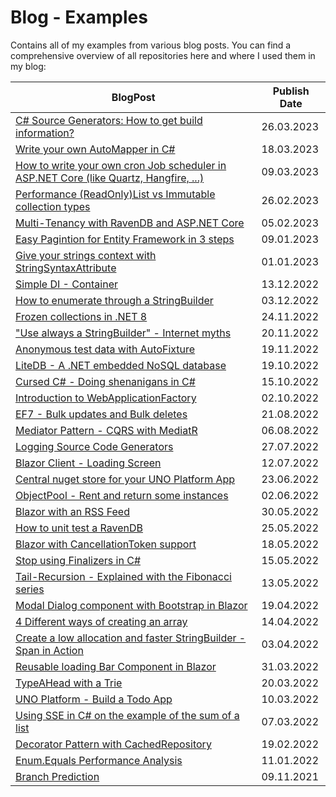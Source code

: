 # Blog - Examples

Contains all of my examples from various blog posts. You can find a comprehensive overview of all repositories here and where I used them in my blog:

| BlogPost                                                                                                       | Publish Date |
| -------------------------------------------------------------------------------------------------------------- | ------------ |
| [C# Source Generators: How to get build information?](BuildInformation/)                                       | 26.03.2023   |
| [Write your own AutoMapper in C#](AutoMapper/)                                                                 | 18.03.2023   |
| [How to write your own cron Job scheduler in ASP.NET Core (like Quartz, Hangfire, ...)](CronBackgroundWorker/) | 09.03.2023   |
| [Performance (ReadOnly)List vs Immutable collection types](ImmutablePerformance/)                              | 26.02.2023   |
| [Multi-Tenancy with RavenDB and ASP.NET Core](MultiTenantRavenDB/)                                             | 05.02.2023   |
| [Easy Pagintion for Entity Framework in 3 steps](PaginationEF/)                                                | 09.01.2023   |
| [Give your strings context with StringSyntaxAttribute](StringHightlighting/)                                   | 01.01.2023   |
| [Simple DI - Container](DIContainer/)                                                                          | 13.12.2022   |
| [How to enumerate through a StringBuilder](EnumerateStringBuilder/)                                            | 03.12.2022   |
| [Frozen collections in .NET 8](FrozenSetBenchmark/)                                                            | 24.11.2022   |
| ["Use always a StringBuilder" - Internet myths](StringBuilderPerformance/)                                     | 20.11.2022   |
| [Anonymous test data with AutoFixture](AutoFixtureXUnit/)                                                      | 19.11.2022   |
| [LiteDB - A .NET embedded NoSQL database](LiteDatabase/)                                                       | 19.10.2022   |
| [Cursed C# - Doing shenanigans in C#](CursedCSharp/)                                                           | 15.10.2022   |
| [Introduction to WebApplicationFactory](WebAppFactory/)                                                        | 02.10.2022   |
| [EF7 - Bulk updates and Bulk deletes](EF7Bulk/)                                                                | 21.08.2022   |
| [Mediator Pattern - CQRS with MediatR](MediatorPattern/)                                                       | 06.08.2022   |
| [Logging Source Code Generators](LoggingSourceCodeGenerator/)                                                  | 27.07.2022   |
| [Blazor Client - Loading Screen](BlazorClientLoadingScreen/)                                                   | 12.07.2022   |
| [Central nuget store for your UNO Platform App](UnoDirectoryBuildProps/)                                       | 23.06.2022   |
| [ObjectPool - Rent and return some instances](ObjectPool/)                                                     | 02.06.2022   |
| [Blazor with an RSS Feed](BlazorRSSFeed/)                                                                      | 30.05.2022   |
| [How to unit test a RavenDB](RavenDBUnitTest/)                                                                 | 25.05.2022   |
| [Blazor with CancellationToken support](BlazorCancellation/)                                                   | 18.05.2022   |
| [Stop using Finalizers in C#](Finalizers/)                                                                     | 15.05.2022   |
| [Tail-Recursion - Explained with the Fibonacci series](TailRecursion/)                                         | 13.05.2022   |
| [Modal Dialog component with Bootstrap in Blazor](ModalDialogComponent/)                                       | 19.04.2022   |
| [4 Different ways of creating an array](ArrayInitializePerformance/)                                           | 14.04.2022   |
| [Create a low allocation and faster StringBuilder - Span in Action](ValueStringBuilder/)                       | 03.04.2022   |
| [Reusable loading Bar Component in Blazor](BlazorLoadingComponent/)                                            | 31.03.2022   |
| [TypeAHead with a Trie](TrieTypeAHead/)                                                                        | 20.03.2022   |
| [UNO Platform - Build a Todo App](TodoApp/)                                                                    | 10.03.2022   |
| [Using SSE in C# on the example of the sum of a list](ArraySumPerformanceSIMD/)                                | 07.03.2022   |
| [Decorator Pattern with CachedRepository](DecoratorPattern/)                                                   | 19.02.2022   |
| [Enum.Equals Performance Analysis](EnumEqualsPerformance/)                                                     | 11.01.2022   |
| [Branch Prediction](BranchPrediction/)                                                                         | 09.11.2021   |
